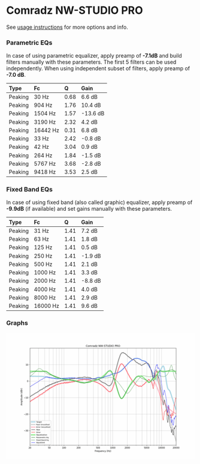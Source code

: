 # Comradz NW-STUDIO PRO
See [usage instructions](https://github.com/jaakkopasanen/AutoEq#usage) for more options and info.

### Parametric EQs
In case of using parametric equalizer, apply preamp of **-7.1dB** and build filters manually
with these parameters. The first 5 filters can be used independently.
When using independent subset of filters, apply preamp of **-7.0 dB**.

| Type    | Fc       |    Q | Gain     |
|:--------|:---------|:-----|:---------|
| Peaking | 30 Hz    | 0.68 | 6.6 dB   |
| Peaking | 904 Hz   | 1.76 | 10.4 dB  |
| Peaking | 1504 Hz  | 1.57 | -13.6 dB |
| Peaking | 3190 Hz  | 2.32 | 4.2 dB   |
| Peaking | 16442 Hz | 0.31 | 6.8 dB   |
| Peaking | 33 Hz    | 2.42 | -0.8 dB  |
| Peaking | 42 Hz    | 3.04 | 0.9 dB   |
| Peaking | 264 Hz   | 1.84 | -1.5 dB  |
| Peaking | 5767 Hz  | 3.68 | -2.8 dB  |
| Peaking | 9418 Hz  | 3.53 | 2.5 dB   |

### Fixed Band EQs
In case of using fixed band (also called graphic) equalizer, apply preamp of **-9.9dB**
(if available) and set gains manually with these parameters.

| Type    | Fc       |    Q | Gain    |
|:--------|:---------|:-----|:--------|
| Peaking | 31 Hz    | 1.41 | 7.2 dB  |
| Peaking | 63 Hz    | 1.41 | 1.8 dB  |
| Peaking | 125 Hz   | 1.41 | 0.5 dB  |
| Peaking | 250 Hz   | 1.41 | -1.9 dB |
| Peaking | 500 Hz   | 1.41 | 2.1 dB  |
| Peaking | 1000 Hz  | 1.41 | 3.3 dB  |
| Peaking | 2000 Hz  | 1.41 | -8.8 dB |
| Peaking | 4000 Hz  | 1.41 | 4.0 dB  |
| Peaking | 8000 Hz  | 1.41 | 2.9 dB  |
| Peaking | 16000 Hz | 1.41 | 9.6 dB  |

### Graphs
![](./Comradz%20NW-STUDIO%20PRO.png)